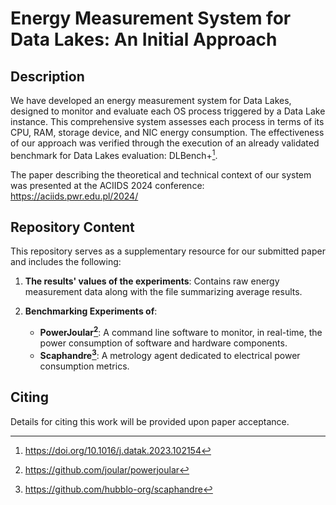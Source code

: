 # Energy Measurement System for Data Lakes: An Initial Approach


## Description
We have developed an energy measurement system for Data Lakes, designed to monitor and evaluate each OS process triggered by a Data Lake instance. This comprehensive system assesses each process in terms of its CPU, RAM, storage device, and NIC energy consumption. The effectiveness of our approach was verified through the execution of an already validated benchmark for Data Lakes evaluation: DLBench+[^1].

The paper describing the theoretical and technical context of our system was presented at the ACIIDS 2024 conference: https://aciids.pwr.edu.pl/2024/

## Repository Content

This repository serves as a supplementary resource for our submitted paper and includes the following:

1. **The results' values of the experiments**:  Contains raw energy measurement data along with the file summarizing average results.

2. **Benchmarking Experiments of**:
    - **PowerJoular[^2]**: A command line software to monitor, in real-time, the power consumption of software and hardware components.
    - **Scaphandre[^3]**: A metrology agent dedicated to electrical power consumption metrics.

## Citing
Details for citing this work will be provided upon paper acceptance.

[^1]: https://doi.org/10.1016/j.datak.2023.102154
[^2]: https://github.com/joular/powerjoular
[^3]: https://github.com/hubblo-org/scaphandre
